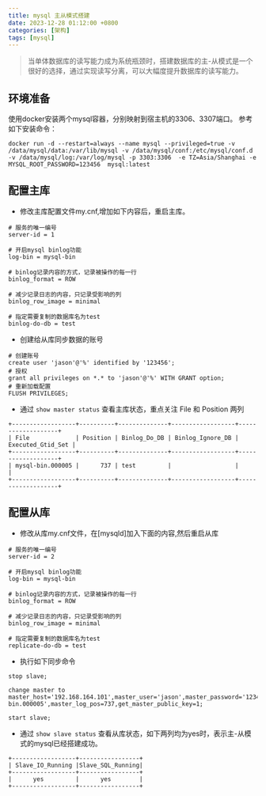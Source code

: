 ```yaml
---
title: mysql 主从模式搭建
date: 2023-12-28 01:12:00 +0800
categories: [架构]
tags: [mysql]
---
```


> 当单体数据库的读写能力成为系统瓶颈时，搭建数据库的主-从模式是一个很好的选择，通过实现读写分离，可以大幅度提升数据库的读写能力。

## 环境准备

使用docker安装两个mysql容器，分别映射到宿主机的3306、3307端口。
参考如下安装命令：
```
docker run -d --restart=always --name mysql --privileged=true -v /data/mysql/data:/var/lib/mysql -v /data/mysql/conf:/etc/mysql/conf.d -v /data/mysql/log:/var/log/mysql -p 3303:3306  -e TZ=Asia/Shanghai -e MYSQL_ROOT_PASSWORD=123456  mysql:latest
```

## 配置主库

- 修改主库配置文件my.cnf,增加如下内容后，重启主库。

```
# 服务的唯一编号
server-id = 1

# 开启mysql binlog功能
log-bin = mysql-bin

# binlog记录内容的方式，记录被操作的每一行
binlog_format = ROW

# 减少记录日志的内容，只记录受影响的列
binlog_row_image = minimal

# 指定需要复制的数据库名为test
binlog-do-db = test
```
- 创建给从库同步数据的账号

```
# 创建账号
create user 'jason'@'%' identified by '123456';
# 授权
grant all privileges on *.* to 'jason'@'%' WITH GRANT option;
# 重新加载配置
FLUSH PRIVILEGES;
```

- 通过 `show master status` 查看主库状态，重点关注 File 和 Position 两列

```
+------------------+----------+--------------+------------------+-------------------+
| File             | Position | Binlog_Do_DB | Binlog_Ignore_DB | Executed_Gtid_Set |
+------------------+----------+--------------+------------------+-------------------+
| mysql-bin.000005 |      737 | test         |                  |                   |
+------------------+----------+--------------+------------------+-------------------+
```

## 配置从库

- 修改从库my.cnf文件，在[mysqld]加入下面的内容,然后重启从库

```
# 服务的唯一编号
server-id = 2

# 开启mysql binlog功能
log-bin = mysql-bin

# binlog记录内容的方式，记录被操作的每一行
binlog_format = ROW

# 减少记录日志的内容，只记录受影响的列
binlog_row_image = minimal

# 指定需要复制的数据库名为test
replicate-do-db = test

```

- 执行如下同步命令

```
stop slave;

change master to master_host='192.168.164.101',master_user='jason',master_password='123456',master_log_file='mysql-bin.000005',master_log_pos=737,get_master_public_key=1;

start slave;

```

- 通过 `show slave status` 查看从库状态，如下两列均为yes时，表示主-从模式的mysql已经搭建成功。


```
+------------------+-----------------+
| Slave_IO_Running |Slave_SQL_Running|
+------------------+-----------------+
|      yes         |      yes        | 
+------------------+-----------------+
```


